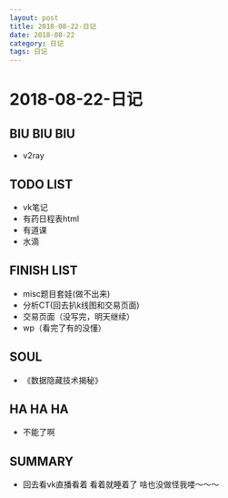 ```yaml
---
layout: post
title: 2018-08-22-日记
date: 2018-08-22
category: 日记
tags: 日记
---
```

# 2018-08-22-日记
## BIU BIU BIU
+ v2ray
 
## TODO LIST
+ vk笔记  
+ 有药日程表html  
+ 有道课  
+ 水滴  
 
## FINISH LIST
+ misc题目套娃(做不出来)  
+ 分析CT(回去扒k线图和交易页面)  
+ 交易页面（没写完，明天继续）  
+ wp（看完了有的没懂）  

 
## SOUL
+ 《数据隐藏技术揭秘》
 
## HA HA HA
+ 不能了啊
 
## SUMMARY
+  回去看vk直播看着 看着就睡着了 啥也没做怪我喽～～～  
 

